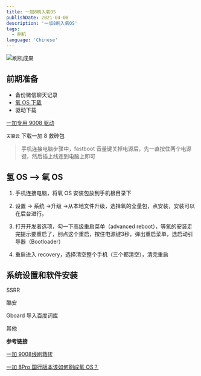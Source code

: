 ```yaml
---
title: 一加8刷入氧OS
publishDate: 2021-04-08
description: '一加8刷入氧OS'
tags:
  - 刷机
language: 'Chinese'
---
```


![刷机成果](https://i.loli.net/2021/04/08/K9USbQwzGa6W5fp.jpg)

## 前期准备

- 备份微信聊天记录
- [氧 OS 下载](https://www.oneplus.com/support/softwareupgrade/details?code=PM1586920535300)
- 驱动下载

[一加专用 9008 驱动](https://wwa.lanzous.com/iJgUPeu4sgh)

`天翼云` 下载一加 8 救砖包

> 手机连接电脑步骤中，fastboot 音量键关掉电源后，先一直按住两个电源键，然后插上线连到电脑上即可

## 氢 OS ——> 氧 OS

1. 手机连接电脑，将氧 OS 安装包放到手机根目录下

2. 设置 -> 系统 ->升级 ->从本地文件升级，选择氧的全量包，点安装，安装可以在后台进行。
3. 打开开发者选项，勾一下高级重启菜单（advanced reboot），等氧的安装走完提示要重启了，别点这个重启，按住电源键3秒，弹出重启菜单，选启动引导器（Bootloader）
4. 重启进入 recovery，选择清空整个手机（三个都清空），清完重启

## 系统设置和软件安装

SSRR 

酷安

Gboard 导入百度词库

其他

**参考链接**

[一加 9008线刷救砖](https://mp.weixin.qq.com/s?__biz=MzI0MjQyNDkyNA==&mid=2247491435&idx=1&sn=e421ba37502dcd933f9d22d2fe53a16b&chksm=e97dd258de0a5b4e6bc901abfeac29f6aa0ad9a30cc7b1eb06b502a8cc854720e365a77b1fb5&mpshare=1&scene=1&srcid=0408T1ydk8yfYJnjKQDV9tNw&sharer_sharetime=1617844276728&sharer_shareid=3536997d37aa7f65ed0507037ffc90ef&key=dcf75cb23b43b9cae9e3b70ec751a7c2dc8ccc855d5988c46ec82482aff45cb220fa021dec5fe99bed7fab20a9c5103780c3bd1ec51f99d4490277b78e34e0a65c7b9e7a44a4bdb178ecce8ee148c1d2e9ced21f1e749dbe068702e2a6fd13e31b03f677fea6d94f2bed21bc562b4a5258a55076b24095819c02d36958122f64&ascene=1&uin=MjcyOTk0Njk4MQ%3D%3D&devicetype=Windows+7&version=62090529&lang=zh_CN&exportkey=AXrHOxaXfyeRm%2Fq8nsYhG3Y%3D&pass_ticket=pAoetKsoj%2FWjOBPyQP2A25byQ8tsGnGMpKoSg4PAr%2FgBW6Foymet7Gt8Voeu9fsI&wx_header=0)

[一加 8Pro 国行版本该如何刷成氧 OS？](https://www.zhihu.com/question/388849329)

